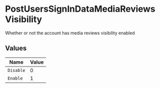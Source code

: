 # PostUsersSignInDataMediaReviewsVisibility

Whether or not the account has media reviews visibility enabled


## Values

| Name      | Value     |
| --------- | --------- |
| `Disable` | 0         |
| `Enable`  | 1         |